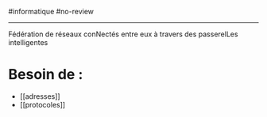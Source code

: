 #informatique #no-review 

----
Fédération de réseaux conNectés entre eux à travers des passerelLes intelligentes


# Besoin de :
- [[adresses]]
- [[protocoles]]

